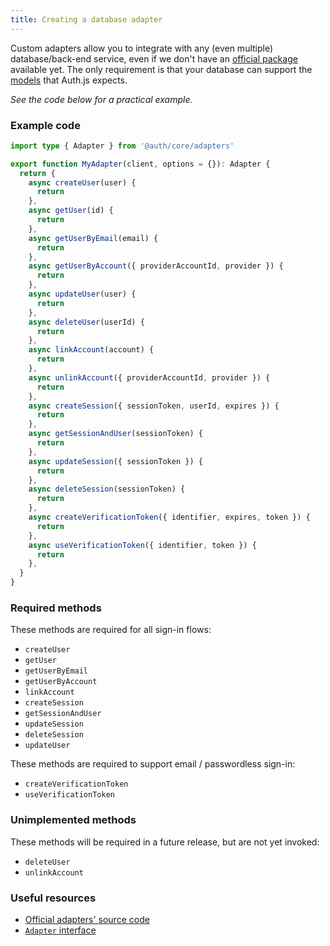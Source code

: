 ```yaml
---
title: Creating a database adapter
---
```


Custom adapters allow you to integrate with any (even multiple) database/back-end service, even if we don't have an [official package](https://github.com/nextauthjs/next-auth/tree/main/packages) available yet. The only requirement is that your database can support the [models](/reference/core/adapters#models) that Auth.js expects.

_See the code below for a practical example._

### Example code

```ts
import type { Adapter } from '@auth/core/adapters'

export function MyAdapter(client, options = {}): Adapter {
  return {
    async createUser(user) {
      return
    },
    async getUser(id) {
      return
    },
    async getUserByEmail(email) {
      return
    },
    async getUserByAccount({ providerAccountId, provider }) {
      return
    },
    async updateUser(user) {
      return
    },
    async deleteUser(userId) {
      return
    },
    async linkAccount(account) {
      return
    },
    async unlinkAccount({ providerAccountId, provider }) {
      return
    },
    async createSession({ sessionToken, userId, expires }) {
      return
    },
    async getSessionAndUser(sessionToken) {
      return
    },
    async updateSession({ sessionToken }) {
      return
    },
    async deleteSession(sessionToken) {
      return
    },
    async createVerificationToken({ identifier, expires, token }) {
      return
    },
    async useVerificationToken({ identifier, token }) {
      return
    },
  }
}
```

### Required methods

These methods are required for all sign-in flows:

- `createUser`
- `getUser`
- `getUserByEmail`
- `getUserByAccount`
- `linkAccount`
- `createSession`
- `getSessionAndUser`
- `updateSession`
- `deleteSession`
- `updateUser`

These methods are required to support email / passwordless sign-in:

- `createVerificationToken`
- `useVerificationToken`

### Unimplemented methods

These methods will be required in a future release, but are not yet invoked:

- `deleteUser`
- `unlinkAccount`

### Useful resources

- [Official adapters' source code](https://github.com/nextauthjs/next-auth/tree/main/packages)
- [`Adapter` interface](/reference/core/adapters#adapter)